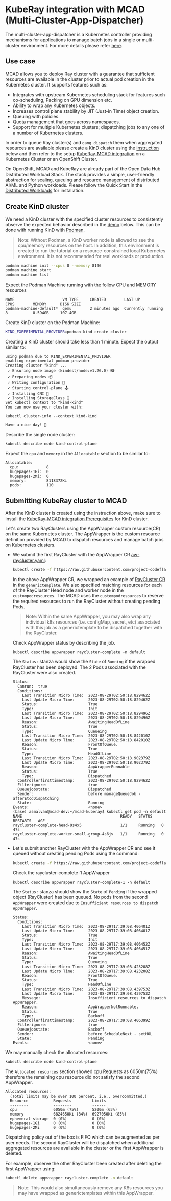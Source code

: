 <!-- markdownlint-disable MD013 -->
# KubeRay integration with MCAD (Multi-Cluster-App-Dispatcher)

The multi-cluster-app-dispatcher is a Kubernetes controller providing mechanisms for applications to manage batch jobs in a single or multi-cluster environment. For more details please refer [here](https://github.com/project-codeflare/multi-cluster-app-dispatcher).

## Use case

MCAD allows you to deploy Ray cluster with a guarantee that sufficient resources are available in the cluster prior to actual pod creation in the Kubernetes cluster. It supports features such as:

- Integrates with upstream Kubernetes scheduling stack for features such co-scheduling, Packing on GPU dimension etc.
- Ability to wrap any Kubernetes objects.
- Increases control plane stability by JIT (Just-in Time) object creation.
- Queuing with policies.
- Quota management that goes across namespaces.
- Support for multiple Kubernetes clusters; dispatching jobs to any one of a number of Kubernetes clusters.

In order to queue Ray cluster(s) and `gang dispatch` them when aggregated resources are available please create a KinD cluster using the [instruction](#create-kind-cluster) below and then refer to the setup [KubeRay-MCAD integration](https://github.com/project-codeflare/multi-cluster-app-dispatcher/blob/main/doc/usage/examples/kuberay/kuberay-mcad.md) on a Kubernetes Cluster or an OpenShift Cluster.

On OpenShift, MCAD and KubeRay are already part of the Open Data Hub Distributed Workload Stack. The stack provides a simple, user-friendly abstraction for scaling, queuing and resource management of distributed AI/ML and Python workloads. Please follow the Quick Start in the [Distributed Workloads](https://github.com/opendatahub-io/distributed-workloads) for installation.

## Create KinD cluster

 We need a KinD cluster with the specified cluster resources to consistently observe the expected behavior described in the [demo](#submitting-kuberay-cluster-to-mcad) below. This can be done with running KinD with [Podman](https://podman.io/docs/installation).

> Note: Without Podman, a KinD worker node is allowed to see the cpu/memory resources on the host. In addition, this environment is created to run the tutorial on a resource-constrained local Kubernetes environment. It is not recommended for real workloads or production.

```bash
podman machine init --cpus 8 --memory 8196
podman machine start
podman machine list
```

Expect the Podman Machine running with the follow CPU and MEMORY resources

```text
NAME                     VM TYPE     CREATED        LAST UP            CPUS        MEMORY      DISK SIZE
podman-machine-default*  qemu        2 minutes ago  Currently running  8           8.594GB     107.4GB
```

Create KinD cluster on the Podman Machine:

```bash
KIND_EXPERIMENTAL_PROVIDER=podman kind create cluster
```

Creating a KinD cluster should take less than 1 minute. Expect the output similar to:

```console
using podman due to KIND_EXPERIMENTAL_PROVIDER
enabling experimental podman provider
Creating cluster "kind" ...
 ✓ Ensuring node image (kindest/node:v1.26.0) 🖼
 ✓ Preparing nodes 📦
 ✓ Writing configuration 📜
 ✓ Starting control-plane 🕹️
 ✓ Installing CNI 🔌
 ✓ Installing StorageClass 💾
Set kubectl context to "kind-kind"
You can now use your cluster with:

kubectl cluster-info --context kind-kind

Have a nice day! 👋
```

Describe the single node cluster:

```console
kubectl describe node kind-control-plane
```

Expect the `cpu` and `memory` in the `Allocatable` section to be similar to:

```text
Allocatable:
  cpu:            8
  hugepages-1Gi:  0
  hugepages-2Mi:  0
  memory:         8118372Ki
  pods:           110
```

## Submitting KubeRay cluster to MCAD

After the KinD cluster is created using the instruction above, make sure to install the [KubeRay-MCAD integration Prerequisites](https://github.com/project-codeflare/multi-cluster-app-dispatcher/blob/main/doc/usage/examples/kuberay/kuberay-mcad.md#prerequisites) for KinD cluster.

Let's create two RayClusters using the AppWrapper custom resource(CR) on the same Kubernetes cluster. The AppWrapper is the custom resource definition provided by MCAD to dispatch resources and manage batch jobs on Kubernetes clusters.

- We submit the first RayCluster with the AppWrapper CR [aw-raycluster.yaml](https://github.com/project-codeflare/multi-cluster-app-dispatcher/blob/main/doc/usage/examples/kuberay/config/aw-raycluster.yaml):

  ```bash
  kubectl create -f https://raw.githubusercontent.com/project-codeflare/multi-cluster-app-dispatcher/main/doc/usage/examples/kuberay/config/aw-raycluster.yaml
  ```

  In the above AppWrapper CR, we wrapped an example of [RayCluster CR](https://github.com/ray-project/kuberay/blob/master/ray-operator/config/samples/ray-cluster.complete.yaml) in the `generictemplate`. We also specified matching resources for each of the RayCluster Head node and worker node in the `custompodresources`. The MCAD uses the `custompodresources` to reserve the required resources to run the RayCluster without creating pending Pods.

  > Note: Within the same AppWrapper, you may also wrap any individual k8s resources (i.e. configMap, secret, etc) associated with this job as a generictemplate to be dispatched together with the RayCluster.

  Check AppWrapper status by describing the job.

  ```console
  kubectl describe appwrapper raycluster-complete -n default
  ```

  The `Status:` stanza would show the `State` of `Running` if the wrapped RayCluster has been deployed. The 2 Pods associated with the RayCluster were also created.

  ```text
  Status:
    Canrun:  true
    Conditions:
      Last Transition Micro Time:  2023-08-29T02:50:18.829462Z
      Last Update Micro Time:      2023-08-29T02:50:18.829462Z
      Status:                      True
      Type:                        Init
      Last Transition Micro Time:  2023-08-29T02:50:18.829496Z
      Last Update Micro Time:      2023-08-29T02:50:18.829496Z
      Reason:                      AwaitingHeadOfLine
      Status:                      True
      Type:                        Queueing
      Last Transition Micro Time:  2023-08-29T02:50:18.842010Z
      Last Update Micro Time:      2023-08-29T02:50:18.842010Z
      Reason:                      FrontOfQueue.
      Status:                      True
      Type:                        HeadOfLine
      Last Transition Micro Time:  2023-08-29T02:50:18.902379Z
      Last Update Micro Time:      2023-08-29T02:50:18.902379Z
      Reason:                      AppWrapperRunnable
      Status:                      True
      Type:                        Dispatched
    Controllerfirsttimestamp:      2023-08-29T02:50:18.829462Z
    Filterignore:                  true
    Queuejobstate:                 Dispatched
    Sender:                        before manageQueueJob - afterEtcdDispatching
    State:                         Running
  Events:                          <none>
  (base) asmalvan@mcad-dev:~/mcad-kuberay$ kubectl get pod -n default
  NAME                                           READY   STATUS    RESTARTS   AGE
  raycluster-complete-head-9s4x5                 1/1     Running   0          47s
  raycluster-complete-worker-small-group-4s6jv   1/1     Running   0          47s
  ```

- Let's submit another RayCluster with the AppWrapper CR and see it queued without creating pending Pods using the command:

  ```bash
  kubectl create -f https://raw.githubusercontent.com/project-codeflare/multi-cluster-app-dispatcher/main/doc/usage/examples/kuberay/config/aw-raycluster-1.yaml
  ```

  Check the raycluster-complete-1 AppWrapper

  ```console
  kubectl describe appwrapper raycluster-complete-1 -n default
  ```

  The `Status:` stanza should show the `State` of `Pending` if the wrapped object (RayCluster) has been queued. No pods from the second `AppWrapper` were created due to `Insufficient resources to dispatch AppWrapper`.

  ```text
  Status:
    Conditions:
      Last Transition Micro Time:  2023-08-29T17:39:08.406401Z
      Last Update Micro Time:      2023-08-29T17:39:08.406401Z
      Status:                      True
      Type:                        Init
      Last Transition Micro Time:  2023-08-29T17:39:08.406452Z
      Last Update Micro Time:      2023-08-29T17:39:08.406451Z
      Reason:                      AwaitingHeadOfLine
      Status:                      True
      Type:                        Queueing
      Last Transition Micro Time:  2023-08-29T17:39:08.423208Z
      Last Update Micro Time:      2023-08-29T17:39:08.423208Z
      Reason:                      FrontOfQueue.
      Status:                      True
      Type:                        HeadOfLine
      Last Transition Micro Time:  2023-08-29T17:39:08.439753Z
      Last Update Micro Time:      2023-08-29T17:39:08.439753Z
      Message:                     Insufficient resources to dispatch AppWrapper.
      Reason:                      AppWrapperNotRunnable.
      Status:                      True
      Type:                        Backoff
    Controllerfirsttimestamp:      2023-08-29T17:39:08.406399Z
    Filterignore:                  true
    Queuejobstate:                 Backoff
    Sender:                        before ScheduleNext - setHOL
    State:                         Pending
  Events:                          <none>
  ```

We may manually check the allocated resources:

```bash
kubectl describe node kind-control-plane
```

The `Allocated resources` section showed cpu Requests as 6050m(75%) therefore the remaining cpu resource did not satisfy the second AppWrapper.

```text
Allocated resources:
  (Total limits may be over 100 percent, i.e., overcommitted.)
  Resource           Requests         Limits
  --------           --------         ------
  cpu                6050m (75%)      5200m (65%)
  memory             6824650Ki (84%)  6927050Ki (85%)
  ephemeral-storage  0 (0%)           0 (0%)
  hugepages-1Gi      0 (0%)           0 (0%)
  hugepages-2Mi      0 (0%)           0 (0%)
```

Dispatching policy out of the box is FIFO which can be augmented as per user needs. The second RayCluster will be dispatched when additional aggregated resources are available in the cluster or the first AppWrapper is deleted.

For example, observe the other RayCluster been created after deleting the first AppWrapper using:

```bash
kubectl delete appwrapper raycluster-complete -n default
```

> Note: This would also simultaneously remove any K8s resources you may have wrapped as generictemplates within this AppWrapper.
